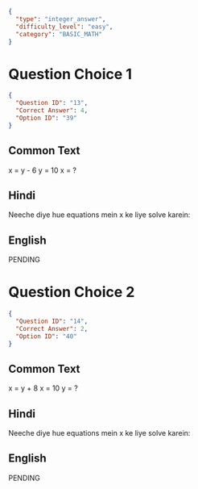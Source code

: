 ```json
{
  "type": "integer_answer",
  "difficulty_level": "easy",
  "category": "BASIC_MATH"
}
```

# Question Choice 1
```json
{
  "Question ID": "13",
  "Correct Answer": 4,
  "Option ID": "39"
}
```
## Common Text
x = y - 6
y = 10
x = ?

## Hindi
Neeche diye hue equations mein x ke liye solve karein:

## English
PENDING

# Question Choice 2
```json
{
  "Question ID": "14",
  "Correct Answer": 2,
  "Option ID": "40"
}
```
## Common Text
x = y + 8
x = 10
y = ?

## Hindi
Neeche diye hue equations mein x ke liye solve karein:

## English
PENDING
